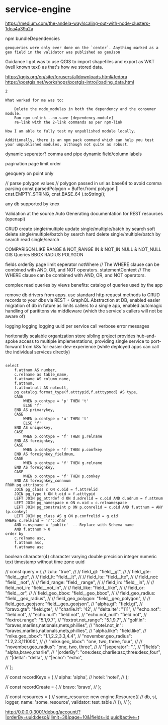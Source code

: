 # service-engine

https://medium.com/the-andela-way/scaling-out-with-node-clusters-1dca4a39a2a


npm bundleDependencies


```
geoqueries were only ever done on the `center`. Anything marked as a geo field in the validator was published as geoJson
```
Guidance I got was to use QGIS to import shapefiles and export as WKT (well known text) as that's how we stored data.

https://qgis.org/en/site/forusers/alldownloads.html#fedora
https://postgis.net/workshops/postgis-intro/loading_data.html


```
2

What worked for me was to:

    Delete the node_modules in both the dependency and the consumer module.
    Run npm unlink --no-save [dependency-module]
    re-link with the 2-link commands as per npm-link

Now I am able to fully test my unpublished module locally.

Additionally, there is an npm pack command which can help you test your unpublished modules, although not quite as robust.
```

dynamic seperator? comma and pipe
dynamic field/column labels

pagination
    page
    limit
order

geoquery on point only




// parse polygon values
// polygon passed in url as base64 to avoid comma parsing
const parsedPolygon = Buffer.from(
    polygon || cnst.EMPTY_STRING,
    cnst.BASE_64
).toString();



any db supported by knex

Validation at the source
Auto Generating documentation for REST resources (openapi)

CRUD
    create single/multiple
    update single/multiple/batch by search
    soft delete single/multiple/batch by search
    hard delete single/multiple/batch by search
    read single/search


COMPARISON
LIKE
RANGE & NOT_RANGE
IN & NOT_IN
NULL & NOT_NULL
GIS Queries
    BBOX
    RADIUS
    POLYGON


fields
orderBy
page
limit
seperator
notWhere // The WHERE clause can be combined with AND, OR, and NOT operators.
statementContext // The WHERE clause can be combined with AND, OR, and NOT operators.

complex read queries by views
    benefits:
        catalog of queries used by the app


remove db drivers from apps. use standard http request methods to CRUD records to your dbs via REST + GraphQL
Abstraction at DB, enabled easier migration of db in future as limits callers to a single app, enabled automagic handling of parititons via middleware (which the service's callers will not be aware of)

logging logging logging
uuid per service call
verbose error messages

horitonatlly scalable organization store
    sibling project provides hub-and-spoke access to multiple implementations, providing single service to port-forward from k8s for easier dev-experience (while deployed apps can call the individual services directly)









```

select
    f.attnum AS number,  
    c.relname as table_name,
    f.attname AS column_name,  
    f.attnum,  
    f.attnotnull AS notnull,  
    pg_catalog.format_type(f.atttypid,f.atttypmod) AS type,  
    CASE  
        WHEN p.contype = 'p' THEN 't'  
        ELSE 'f'  
    END AS primarykey,  
    CASE  
        WHEN p.contype = 'u' THEN 't'  
        ELSE 'f'
    END AS uniquekey,
    CASE
        WHEN p.contype = 'f' THEN g.relname
    END AS foreignkey,
    CASE
        WHEN p.contype = 'f' THEN p.confkey
    END AS foreignkey_fieldnum,
    CASE
        WHEN p.contype = 'f' THEN g.relname
    END AS foreignkey,
    CASE
        WHEN p.contype = 'f' THEN p.conkey
    END AS foreignkey_connnum
FROM pg_attribute f  
    JOIN pg_class c ON c.oid = f.attrelid  
    JOIN pg_type t ON t.oid = f.atttypid  
    LEFT JOIN pg_attrdef d ON d.adrelid = c.oid AND d.adnum = f.attnum  
    LEFT JOIN pg_namespace n ON n.oid = c.relnamespace  
    LEFT JOIN pg_constraint p ON p.conrelid = c.oid AND f.attnum = ANY (p.conkey)  
    LEFT JOIN pg_class AS g ON p.confrelid = g.oid  
WHERE c.relkind = 'r'::char  
    AND n.nspname = 'public'  -- Replace with Schema name  
    AND f.attnum > 0
order by
    c.relname asc,
    f.attnum asc,
    f.attname asc

```

boolean
character(4)
character varying
double precision
integer
numeric
text
timestamp without time zone
uuid














  
  
  
  
  // const query = {
  //   zulu: "true",
  //   // field_gt: "field__gt",
  //   // field_gte: "field__gte",
  //   // field_lt: "field__lt",
  //   // field_lte: "field__lte",
  //   // field_not: "field__not",
  //   // field_range: "field__range",
  //   // field_in: "field__in",
  //   // field_not_in: "field__not_in",
  //   // field_like: "field__like",
  //   // field_or: "field__or",
  //   // field_geo_bbox: "field__geo_bbox",
  //   // field_geo_radius: "field__geo_radius",
  //   // field_geo_polygon: "field__geo_polygon",
  //   // field_geo_geojson: "field__geo_geojson",
  //   "alpha.gt": "field.gt",
  //   "bravo.gte": "field.gte",
  //   "charlie.lt": '42',
  //   "delta.lte": "111",
  //   "echo.not": "field.not",
  //   "echo.null": "field.not",
  //   "echo.not_null": "field.not",
  //   "foxtrot.range": "5.1,9.7",
  //   "foxtrot.not_range": "5.1,9.7",
  //   "golf.in": "braves,marlins,nationals,mets,phillies",
  //   "hotel.not_in": "braves,marlins,nationals,mets,phillies",
  //   "alpha.like": "field.like",
  //   "mike.geo_bbox": "1.1,2.2,3.3,4.4",
  //   "november.geo_radius": "1.2,2.3,111000",
  //   // "mike.geo_bbox": "one, two, three, four",
  //   // "november.geo_radius": "one, two, three",
  //   // "|seperator": ",",
  //   "|fields": "alpha,bravo,charlie",
  //   "|orderBy": "one:desc,charlie:asc,three:desc,four",
  //   "|delta": "delta",
  //   "|echo": "echo",
  
  // };
  
  // const recordKeys = {
  //   alpha: 'alpha',
  //   hotel: 'hotel',
  // };
  
  // const recordCreate = {
  //   bravo: 'bravo',
  // };
  
  // const resources = {
  //   some_resource: new engine.Resource({
  //     db, st, logger, name: 'some_resource', validator: test_table
  //   }),
  // };
  

  http://0.0.0.0:3001/debug/account/?|orderBy=uuid:desc&|limit=3&|page=10&|fields=id,uuid&active=t